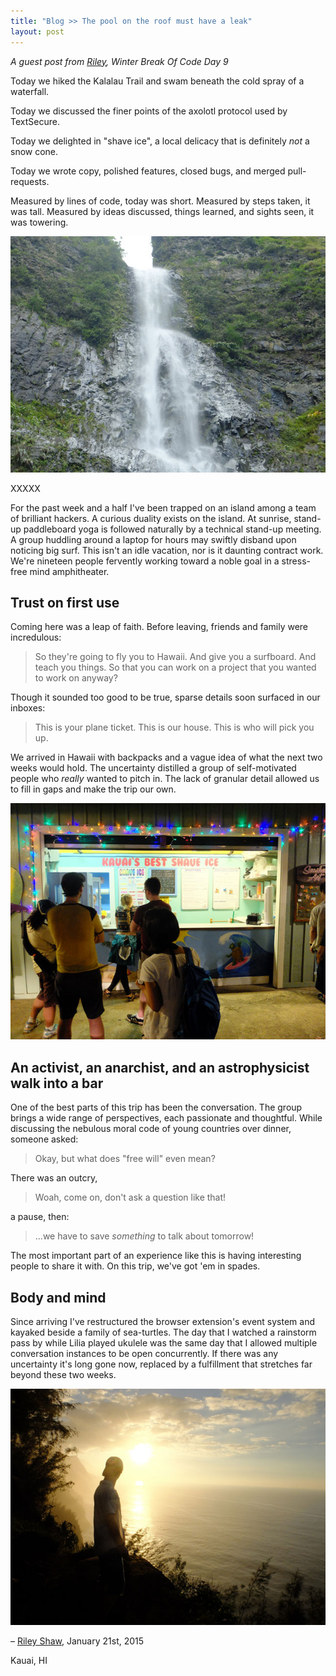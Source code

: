 ```yaml
---
title: "Blog >> The pool on the roof must have a leak"
layout: post
---
```


*A guest post from [Riley](https://twitter.com/rileyjshaw), Winter Break Of Code Day 9*

Today we hiked the Kalalau Trail and swam beneath the cold spray of a waterfall.

Today we discussed the finer points of the axolotl protocol used by TextSecure.

Today we delighted in "shave ice", a local delicacy that is definitely *not* a snow cone.

Today we wrote copy, polished features, closed bugs, and merged pull-requests.

Measured by lines of code, today was short. Measured by steps taken, it was tall. Measured by ideas discussed, things learned, and sights seen, it was towering.

<img src="/blog/images/wboc-falls.jpg" alt="Hanakapi'ai Falls" class="nice"/>

XXXXX

For the past week and a half I've been trapped on an island among a team of brilliant hackers. A curious duality exists on the island. At sunrise, stand-up paddleboard yoga is followed naturally by a technical stand-up meeting. A group huddling around a laptop for hours may swiftly disband upon noticing big surf. This isn't an idle vacation, nor is it daunting contract work. We're nineteen people fervently working toward a noble goal in a stress-free mind amphitheater.

## Trust on first use

Coming here was a leap of faith. Before leaving, friends and family were incredulous:

> So they're going to fly you to Hawaii. And give you a surfboard. And teach you things. So that you can work on a project that you wanted to work on anyway?

Though it sounded too good to be true, sparse details soon surfaced in our inboxes:

> This is your plane ticket. This is our house. This is who will pick you up.

We arrived in Hawaii with backpacks and a vague idea of what the next two weeks would hold. The uncertainty distilled a group of self-motivated people who *really* wanted to pitch in. The lack of granular detail allowed us to fill in gaps and make the trip our own.

<img src="/blog/images/wboc-shave-ice.jpg" alt="Kaui's Best Shave Ice" class="nice"/>

## An activist, an anarchist, and an astrophysicist walk into a bar

One of the best parts of this trip has been the conversation. The group brings a wide range of perspectives, each passionate and thoughtful. While discussing the nebulous moral code of young countries over dinner, someone asked:

> Okay, but what does "free will" even mean?

There was an outcry,

> Woah, come on, don't ask a question like that!

 a pause, then:

> ...we have to save *something* to talk about tomorrow!

 The most important part of an experience like this is having interesting people to share it with. On this trip, we've got 'em in spades.

## Body and mind

Since arriving I've restructured the browser extension's event system and kayaked beside a family of sea-turtles. The day that I watched a rainstorm pass by while Lilia played ukulele was the same day that I allowed multiple conversation instances to be open concurrently. If there was any uncertainty it's long gone now, replaced by a fulfillment that stretches far beyond these two weeks.

<img src="/blog/images/wboc-sunset.jpg" class="nice" alt="Sunset on Kalalau Trail" />

– [Riley Shaw](http://rileyjshaw.com/), January 21st, 2015

Kauai, HI
